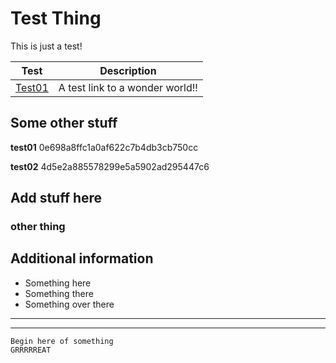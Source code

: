 Test Thing
==========

This is just a test!

Test | Description
-----|---------------
[Test01](https://www.osburn.com/) | A test link to a wonder world!!

## Some other stuff

**test01**
0e698a8ffc1a0af622c7b4db3cb750cc

**test02**
4d5e2a885578299e5a5902ad295447c6

Add stuff here
--------------

### other thing

## Additional information

* Something here
* Something there
* Something over there

----------------
----------------

```
Begin here of something
GRRRRREAT
```
